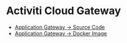 # Activiti Cloud Gateway




* [Application Gateway -&gt; Source Code](http://)
* [Application Gateway -&gt; Docker Image](http://)

